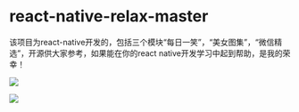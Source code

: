 # react-native-relax-master
该项目为react-native开发的，包括三个模块“每日一笑”，“美女图集”，“微信精选”，开源供大家参考，如果能在你的react native开发学习中起到帮助，是我的荣幸！

![](http://chuantu.biz/t6/29/1504169364x1947746825.png)




![](http://chuantu.biz/t6/29/1504169430x1947746825.png)
